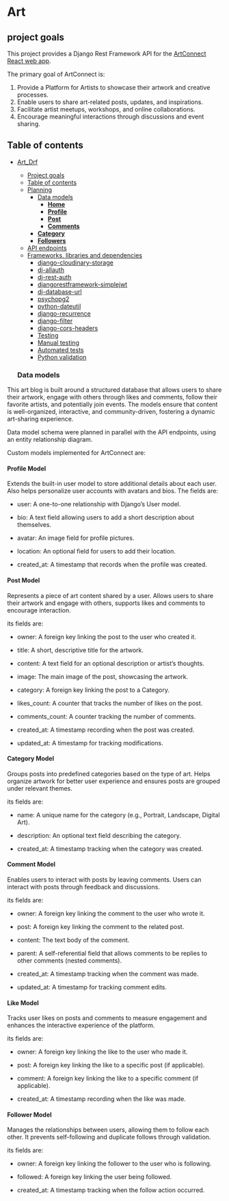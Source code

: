# Art

## project goals
This project provides a Django Rest Framework API for the [ArtConnect React web app](https://arts-8a67ad6d4259.herokuapp.com/).

The primary goal of ArtConnect is:
1) Provide a Platform for Artists to showcase their artwork and creative processes.
2) Enable users to share art-related posts, updates, and inspirations.
3) Facilitate artist meetups, workshops, and online collaborations.
4) Encourage meaningful interactions through discussions and event sharing.

## Table of contents
- [Art_Drf](#art_drf)
  * [Project goals](#project-goals)
  * [Table of contents](#table-of-contents)
  * [Planning](#planning)
    + [Data models](#data-models)
      - [**Home**](#--home--)
      - [**Profile**](#--profile--)
      - [**Post**](#--post--)
      - [**Comments**](#--Comments--)
    + [**Category**](#--category--)
    + [**Followers**](#--followers--)
  * [API endpoints](#api-endpoints)
  * [Frameworks, libraries and dependencies](#frameworks--libraries-and-dependencies)
    + [django-cloudinary-storage](#django-cloudinary-storage)
    + [dj-allauth](#dj-allauth)
    + [dj-rest-auth](#dj-rest-auth)
    + [djangorestframework-simplejwt](#djangorestframework-simplejwt)
    + [dj-database-url](#dj-database-url)
    + [psychopg2](#psychopg2)
    + [python-dateutil](#python-dateutil)
    + [django-recurrence](#django-recurrence)
    + [django-filter](#django-filter)
    + [django-cors-headers](#django-cors-headers)
     * [Testing](#testing)
    + [Manual testing](#manual-testing)
    + [Automated tests](#automated-tests)
    + [Python validation](#python-validation)


  ### Data models
This art blog is built around a structured database that allows users to share their artwork, engage with others through likes and comments, follow their favorite artists, and potentially join events. The models ensure that content is well-organized, interactive, and community-driven, fostering a dynamic art-sharing experience.

Data model schema were planned in parallel with the API endpoints, using an entity relationship diagram.

Custom models implemented for ArtConnect are:

#### **Profile Model**
Extends the built-in user model to store additional details about each user. Also helps personalize user accounts with avatars and bios.
The fields are:
- user: A one-to-one relationship with Django’s User model.

- bio: A text field allowing users to add a short description about themselves.

- avatar: An image field for profile pictures.

- location: An optional field for users to add their location.

- created_at: A timestamp that records when the profile was created.

#### **Post Model**
Represents a piece of art content shared by a user. Allows users to share their artwork and engage with others, supports likes and comments to encourage interaction.

its fields are:

- owner: A foreign key linking the post to the user who created it.

- title: A short, descriptive title for the artwork.

- content: A text field for an optional description or artist’s thoughts.

- image: The main image of the post, showcasing the artwork.

- category: A foreign key linking the post to a Category.

- likes_count: A counter that tracks the number of likes on the post.

- comments_count: A counter tracking the number of comments.

- created_at: A timestamp recording when the post was created.

- updated_at: A timestamp for tracking modifications.


#### **Category Model**
Groups posts into predefined categories based on the type of art. Helps organize artwork for better user experience and ensures posts are grouped under relevant themes.

its fields are:
- name: A unique name for the category (e.g., Portrait, Landscape, Digital Art).

- description: An optional text field describing the category.

- created_at: A timestamp tracking when the category was created.

#### **Comment Model**
Enables users to interact with posts by leaving comments. Users can interact with posts through feedback and discussions.

its fields are:
- owner: A foreign key linking the comment to the user who wrote it.

- post: A foreign key linking the comment to the related post.

- content: The text body of the comment.

- parent: A self-referential field that allows comments to be replies to other comments (nested comments).

- created_at: A timestamp tracking when the comment was made.

- updated_at: A timestamp for tracking comment edits.

#### **Like Model**
Tracks user likes on posts and comments to measure engagement and enhances the interactive experience of the platform.

its fields are:
- owner: A foreign key linking the like to the user who made it.

- post: A foreign key linking the like to a specific post (if applicable).

- comment: A foreign key linking the like to a specific comment (if applicable).

- created_at: A timestamp recording when the like was made.

#### **Follower Model**
Manages the relationships between users, allowing them to follow each other. It prevents self-following and duplicate follows through validation.

its fields are:
- owner: A foreign key linking the follower to the user who is following.

- followed: A foreign key linking the user being followed.

- created_at: A timestamp tracking when the follow action occurred.


